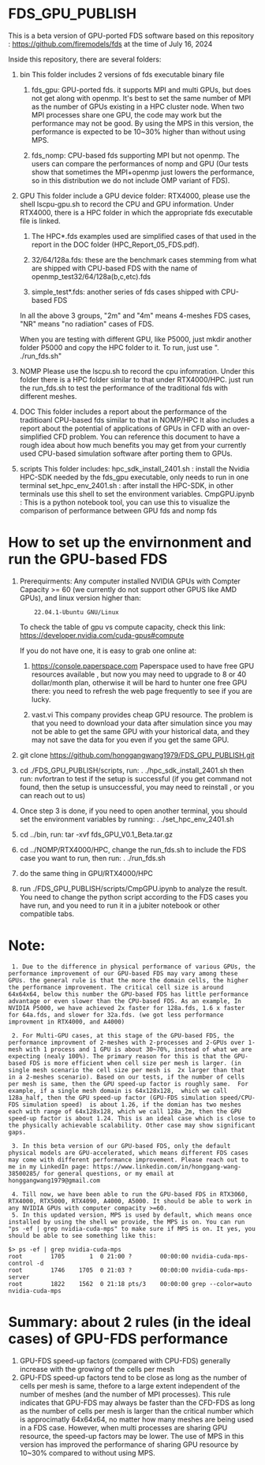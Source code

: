 # FDS_GPU_PUBLISH

  This is a beta version of GPU-ported FDS software based on this repository : https://github.com/firemodels/fds at the time of July 16, 2024

  Inside this repository, there are several folders:

  1. bin
     This folder includes 2 versions of fds executable binary file

     1) fds_gpu: GPU-ported fds. it supports MPI and multi GPUs, but does not get along with openmp. It's best to set the same number of MPI as the number of GPUs existing in a HPC cluster node. When two MPI processes share one GPU, the code may work but the performance may not be good. By using the MPS in this version, the performance is expected to be 10~30% higher than without using MPS.

     2) fds_nomp: CPU-based fds supporting MPI but not openmp. The users can compare the performances of nomp and GPU (Our tests show that  sometimes the MPI+openmp just lowers the performance, so in this distribution we do not include OMP variant of FDS). 

  2. GPU
     This folder include a GPU device folder: RTX4000, please use the shell lscpu-gpu.sh to record the CPU and GPU information. Under RTX4000, there is a HPC folder in which the appropriate fds executable file is linked. 
     1) The HPC*.fds examples used are simplified cases of that used in the report in the DOC folder (HPC_Report_05_FDS.pdf). 
     
     2) 32/64/128a.fds: these are the benchmark cases stemming from what are shipped with CPU-based FDS with the name of openmp_test32/64/128a(b,c,etc).fds 

     3) simple_test*.fds: another series of fds cases shipped with CPU-based FDS

     In all the above 3 groups, "2m" and "4m" means 4-meshes FDS cases, "NR" means "no radiation" cases of FDS.

     When you are testing with different GPU, like P5000, just mkdir another folder P5000 and copy the HPC folder to it.
     To run, just use ". ./run_fds.sh" 

  3. NOMP
     Please use the lscpu.sh to record the cpu infomration. Under this folder there is a HPC folder similar to that under RTX4000/HPC. just run the run_fds.sh to test the performance of the traditional fds with different meshes.

  4. DOC
     This folder includes a report about the performance of the traditioanl CPU-based fds similar to that in NOMP/HPC
     It also includes a report about the potential of applications of GPUs in CFD with an over-simplified CFD problem. You can reference this document to have a rough idea about how much benefits you may get from your currently used CPU-based simulation software after porting them to GPUs.

  5. scripts
     This folder includes:
           hpc_sdk_install_2401.sh   :  install the Nvidia HPC-SDK needed by the fds_gpu executable, only needs to run in one terminal
           set_hpc_env_2401.sh       :  after install the HPC-SDK, in other terminals use this shell to set the environment variables.
           CmpGPU.ipynb              :  This is a python notebook tool, you can use this to visualize the comparison of performance between GPU fds and nomp fds

# How to set up the envirnonment and run the GPU-based FDS

  1. Prerequirments: Any computer installed NVIDIA GPUs with Compter Capacity >= 60 (we currently do not support other GPUS like AMD GPUs), and linux version higher than:

             22.04.1-Ubuntu GNU/Linux

     To check the table of gpu vs compute capacity, check this link: https://developer.nvidia.com/cuda-gpus#compute

     If you do not have one, it is easy to grab one online at:

     1) https://console.paperspace.com
        Paperspace used to have free GPU resources available , but now you may need to upgrade to 8 or 40 dollar/month plan, otherwise it will be hard to hunter one free GPU there: you need to refresh the web page frequently to see if you are lucky.

     2) vast.vi 
        This company provides cheap GPU resource. The problem is that you need to download your data after simulation since you may not be able to get the same GPU with your historical data, and they may not save the data for you even if you get the same GPU.

  2. git clone https://github.com/honggangwang1979/FDS_GPU_PUBLISH.git
  3. cd ./FDS_GPU_PUBLISH/scripts, run:
          . ./hpc_sdk_install_2401.sh
     then run:  nvfortran to test if the setup is successful (if you get command not found, then the setup is unsuccessful, you may need to reinstall , or you can reach out to us)

  4. Once step 3 is done, if you need to open another terminal, you should set the environment variables by running: 
          . ./set_hpc_env_2401.sh

  5. cd ../bin, run:
     tar -xvf fds_GPU_V0.1_Beta.tar.gz

  6. cd ../NOMP/RTX4000/HPC, change the run_fds.sh to include the FDS case you want to run, then run:
         . ./run_fds.sh
  7. do the same thing in GPU/RTX4000/HPC

  8. run ./FDS_GPU_PUBLISH/scripts/CmpGPU.ipynb to analyze the result. You need to change the python script according to the FDS cases you have run, and you need to run it in a jubiter notebook or other compatible tabs. 


# Note: 
     1. Due to the difference in physical performance of various GPUs, the performance improvement of our GPU-based FDS may vary among these GPUs. the general rule is that the more the domain cells, the higher the performance improvement. The critical cell size is around 64x64x64, below this number the GPU-based FDS has little performance advantage or even slower than the CPU-based FDS. As an example, In NVIDIA P5000, we have achieved 2x faster for 128a.fds, 1.6 x faster for 64a.fds, and slower for 32a.fds. (we got less performance improvment in RTX4000, and A4000)

     2. For Multi-GPU cases, at this stage of the GPU-based FDS, the performance improvment of 2-meshes with 2-processes and 2-GPUs over 1-mesh with 1 process and 1 GPU is about 30~70%, instead of what we are expecting (nealy 100%). The primary reason for this is that the GPU-based FDS is more efficient when cell size per mesh is larger. (in single mesh scenario the cell size per mesh is  2x larger than that  in a 2-meshes scenario). Based on our tests, if the number of cells per mesh is same, then the GPU speed-up factor is roughly same.  For example, if a single mesh domain is 64x128x128,  which we call 128a_half, then the GPU speed-up factor (GPU-FDS simulation speed/CPU-FDS simulation speed)  is about 1.26, if the domian has two meshes each with range of 64x128x128, which we call 128a_2m, then the GPU speed-up factor is about 1.24. This is an ideal case which is close to the physically achievable scalability. Other case may show significant gaps. 

     3. In this beta version of our GPU-based FDS, only the default physical models are GPU-accelerated, which means different FDS cases may come with different performance improvement. Please reach out to me in my LinkedIn page: https://www.linkedin.com/in/honggang-wang-38500285/ for general questions, or my email at honggangwang1979@gmail.com 

     4. Till now, we have been able to run the GPU-based FDS in RTX3060, RTX4000, RTX5000, RTX4090, A4000, A5000. It should be able to work in any NVIDIA GPUs with computer compacity >=60.
     5. In this updated version, MPS is used by default, which means once installed by using the shell we provide, the MPS is on. You can run "ps -ef | grep nvidia-cuda-mps" to make sure if MPS is on. It yes, you should be able to see something like this:

  	$> ps -ef | grep nvidia-cuda-mps
	root        1705       1  0 21:00 ?        00:00:00 nvidia-cuda-mps-control -d
	root        1746    1705  0 21:03 ?        00:00:00 nvidia-cuda-mps-server
	root        1822    1562  0 21:18 pts/3    00:00:00 grep --color=auto nvidia-cuda-mps

# Summary: about 2 rules (in the ideal cases) of GPU-FDS performance
   1. GPU-FDS speed-up factors (compared with CPU-FDS) generally  increase with the growing of the cells per mesh
   2. GPU-FDS speed-up factors tend to be close as long as the number of cells per mesh is same, thefore to a large extent independent of the number of meshes (and the number of MPI processes). This rule indicates that GPU-FDS may always be faster than the CFD-FDS as long as the number of cells per mesh is larger than the critical number which is approcimatly 64x64x64, no matter how many meshes are being used in a FDS case. However, when multi processes are sharing GPU resource, the speed-up factors may be lower. The use of MPS in this version has improved the performance of sharing GPU resource by 10~30% compared to without using MPS.
  


